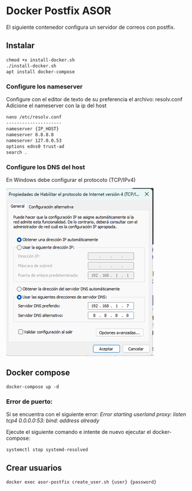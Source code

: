 # Docker Postfix ASOR

El siguiente contenedor configura un servidor de correos con postfix.

## Instalar 

```
chmod +x install-docker.sh
./install-docker.sh
apt install docker-compose 
```

### Configure los nameserver
Configure con el editor de texto de su preferencia el archivo: resolv.conf
Adicione el nameserver con la ip del host
```
nano /etc/resolv.conf
---------------------
nameserver {IP_HOST}
nameserver 8.8.8.8
nameserver 127.0.0.53
options edns0 trust-ad
search .
```

### Configure los DNS del host
En Windows debe configurar el protocoto (TCP/IPv4)

![TCP/IPv4](https://github.com/1151704/docker-postfix-asor/blob/main/img/dns_windows.png?raw=true)


## Docker compose

```
docker-compose up -d
```

### Error de puerto:
Si se encuentra con el siguiente error:
*Error starting userland proxy: listen tcp4 0.0.0.0:53: bind: address already*

Ejecute el siguiente comando e intente de nuevo ejecutar el docker-compose: 
```
systemctl stop systemd-resolved
```

## Crear usuarios
```
docker exec asor-postfix create_user.sh {user} {password}
```